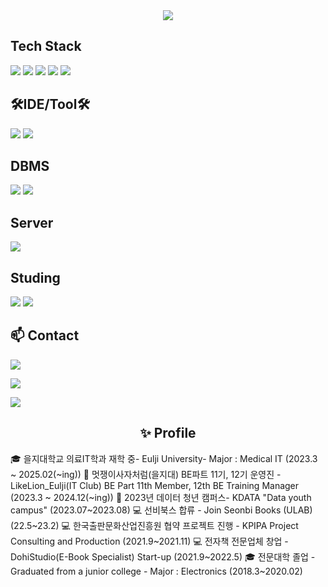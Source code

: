 <div align="center">
    <img src="https://capsule-render.vercel.app/api?type=soft&color=auto&height=200&section=header&text=Welcome%20to-nl-Choi%20Kyungtae's%20github.&fontSize=50" />
</div>


## Tech Stack
<img src="https://img.shields.io/badge/Java-ED8B00?style=for-the-badge&logo=openjdk&logoColor=white/">
 <img src="https://img.shields.io/badge/Springboot-6DB33F?style=for-the-badge&logo=springboot&logoColor=white"/>
 <img src="https://img.shields.io/badge/Spring-6DB33F?style=for-the-badge&logo=spring&logoColor=white/">
 <img src="https://img.shields.io/badge/Python-3776AB?style=for-the-badge&logo=python&logoColor=white/">
 <img src="https://img.shields.io/badge/R-276DC3?style=for-the-badge&logo=r&logoColor=white/">

## 🛠IDE/Tool🛠

<img src="https://img.shields.io/badge/Eclipse-2C2255?style=for-the-badge&logo=eclipse&logoColor=white/">
 <img src="https://img.shields.io/badge/IntelliJ_IDEA-000000.svg?style=for-the-badge&logo=intellij-idea&logoColor=white/">

## DBMS
<img src="https://img.shields.io/badge/MySQL-00000F?style=for-the-badge&logo=mysql&logoColor=white/">
<img src="https://img.shields.io/badge/H2-00000F?style=for-the-badge&logo=h2l&logoColor=white/">

## Server

<img src="https://img.shields.io/badge/Linux-FCC624?style=for-the-badge&logo=linux&logoColor=black/">


## Studing

<img src="https://img.shields.io/badge/NCP-03C75A?style=for-the-badge&logo=naver&logoColor=black/">
 <img src="https://img.shields.io/badge/AWS-232F3E?style=for-the-badge&logo=amazonwebservices&logoColor=black/">


## 📫 Contact
  
<a href="https://dohi-blog.tistory.com/68"><img src="https://img.shields.io/badge/Tistory-000000?style=for-the-badge&logo=tistory&logoColor=white/"></a>  

<a href="https://www.instagram.com/rudxofj/"><img src="https://img.shields.io/badge/Instagram-E4405F?style=for-the-badge&logo=instagram&logoColor=white/"></a>

<a href="mailto:kmam147@gmail.com"><img src="https://img.shields.io/badge/kmam147@gmail.com-D14836?style=for-the-badge&logo=gmail&logoColor=white"/></a>

   <div>
       <h2 align="center">✨ Profile </h2>         
</div>
🎓 을지대학교 의료IT학과 재학 중- Eulji University- Major : Medical IT (2023.3 ~ 2025.02(~ing))
📖 멋쟁이사자처럼(을지대) BE파트 11기, 12기 운영진 - LikeLion_Eulji(IT Club) BE Part 11th Member, 12th BE Training Manager (2023.3 ~ 2024.12(~ing))
📖 2023년 데이터 청년 캠퍼스- KDATA "Data youth campus" (2023.07~2023.08)
💻 선비북스 합류 - Join Seonbi Books (ULAB) (22.5~23.2)
💻 한국출판문화산업진흥원 협약 프로젝트 진행 - KPIPA Project Consulting and Production (2021.9~2021.11)
💻 전자책 전문업체 창업 - DohiStudio(E-Book Specialist) Start-up (2021.9~2022.5)
🎓 전문대학 졸업 -Graduated from a junior college - Major : Electronics (2018.3~2020.02)
 



